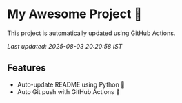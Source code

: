 # My Awesome Project 🚀

This project is automatically updated using GitHub Actions.

_Last updated: 2025-08-03 20:20:58 IST_

## Features
- Auto-update README using Python 🐍
- Auto Git push with GitHub Actions 🤖
